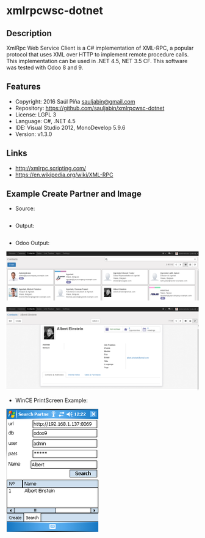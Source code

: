 xmlrpcwsc-dotnet
================

Description
-----------
XmlRpc Web Service Client is a C# implementation of XML-RPC, a popular
protocol that uses XML over HTTP to implement remote procedure calls.
This implementation can be used in .NET 4.5, NET 3.5 CF.
This software was tested with Odoo 8 and 9.


Features
--------
- Copyright: 2016 Saúl Piña <sauljabin@gmail.com>
- Repository: https://github.com/sauljabin/xmlrpcwsc-dotnet
- License: LGPL 3
- Language: C#, .NET 4.5
- IDE: Visual Studio 2012, MonoDevelop 5.9.6
- Version: v1.3.0


Links
-----
- http://xmlrpc.scripting.com/
- https://en.wikipedia.org/wiki/XML-RPC


Example Create Partner and Image
--------------------------------
- Source:

```c#
```

- Output:

```
```


- Odoo Output:

![](/documents/printscreen-1.png)

![](/documents/printscreen-2.png)

- WinCE PrintScreen Example:

![](/documents/printscreen-3.png)

